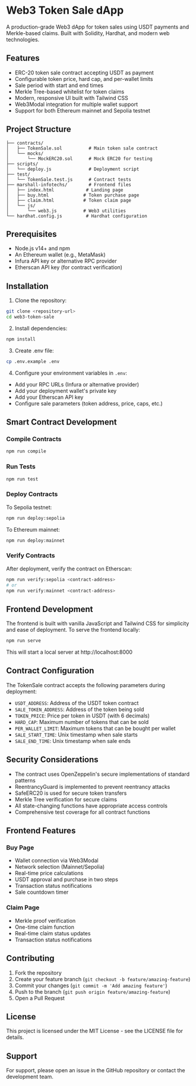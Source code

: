 # Web3 Token Sale dApp

A production-grade Web3 dApp for token sales using USDT payments and Merkle-based claims. Built with Solidity, Hardhat, and modern web technologies.

## Features

- ERC-20 token sale contract accepting USDT as payment
- Configurable token price, hard cap, and per-wallet limits
- Sale period with start and end times
- Merkle Tree-based whitelist for token claims
- Modern, responsive UI built with Tailwind CSS
- Web3Modal integration for multiple wallet support
- Support for both Ethereum mainnet and Sepolia testnet

## Project Structure

```
├── contracts/
│   ├── TokenSale.sol          # Main token sale contract
│   └── mocks/
│       └── MockERC20.sol      # Mock ERC20 for testing
├── scripts/
│   └── deploy.js              # Deployment script
├── test/
│   └── TokenSale.test.js      # Contract tests
├── marshall-infotechs/        # Frontend files
│   ├── index.html            # Landing page
│   ├── buy.html             # Token purchase page
│   ├── claim.html           # Token claim page
│   └── js/
│       └── web3.js          # Web3 utilities
└── hardhat.config.js         # Hardhat configuration
```

## Prerequisites

- Node.js v14+ and npm
- An Ethereum wallet (e.g., MetaMask)
- Infura API key or alternative RPC provider
- Etherscan API key (for contract verification)

## Installation

1. Clone the repository:
```bash
git clone <repository-url>
cd web3-token-sale
```

2. Install dependencies:
```bash
npm install
```

3. Create .env file:
```bash
cp .env.example .env
```

4. Configure your environment variables in `.env`:
- Add your RPC URLs (Infura or alternative provider)
- Add your deployment wallet's private key
- Add your Etherscan API key
- Configure sale parameters (token address, price, caps, etc.)

## Smart Contract Development

### Compile Contracts
```bash
npm run compile
```

### Run Tests
```bash
npm run test
```

### Deploy Contracts

To Sepolia testnet:
```bash
npm run deploy:sepolia
```

To Ethereum mainnet:
```bash
npm run deploy:mainnet
```

### Verify Contracts

After deployment, verify the contract on Etherscan:
```bash
npm run verify:sepolia <contract-address>
# or
npm run verify:mainnet <contract-address>
```

## Frontend Development

The frontend is built with vanilla JavaScript and Tailwind CSS for simplicity and ease of deployment. To serve the frontend locally:

```bash
npm run serve
```

This will start a local server at http://localhost:8000

## Contract Configuration

The TokenSale contract accepts the following parameters during deployment:

- `USDT_ADDRESS`: Address of the USDT token contract
- `SALE_TOKEN_ADDRESS`: Address of the token being sold
- `TOKEN_PRICE`: Price per token in USDT (with 6 decimals)
- `HARD_CAP`: Maximum number of tokens that can be sold
- `PER_WALLET_LIMIT`: Maximum tokens that can be bought per wallet
- `SALE_START_TIME`: Unix timestamp when sale starts
- `SALE_END_TIME`: Unix timestamp when sale ends

## Security Considerations

- The contract uses OpenZeppelin's secure implementations of standard patterns
- ReentrancyGuard is implemented to prevent reentrancy attacks
- SafeERC20 is used for secure token transfers
- Merkle Tree verification for secure claims
- All state-changing functions have appropriate access controls
- Comprehensive test coverage for all contract functions

## Frontend Features

### Buy Page
- Wallet connection via Web3Modal
- Network selection (Mainnet/Sepolia)
- Real-time price calculations
- USDT approval and purchase in two steps
- Transaction status notifications
- Sale countdown timer

### Claim Page
- Merkle proof verification
- One-time claim function
- Real-time claim status updates
- Transaction status notifications

## Contributing

1. Fork the repository
2. Create your feature branch (`git checkout -b feature/amazing-feature`)
3. Commit your changes (`git commit -m 'Add amazing feature'`)
4. Push to the branch (`git push origin feature/amazing-feature`)
5. Open a Pull Request

## License

This project is licensed under the MIT License - see the LICENSE file for details.

## Support

For support, please open an issue in the GitHub repository or contact the development team.
